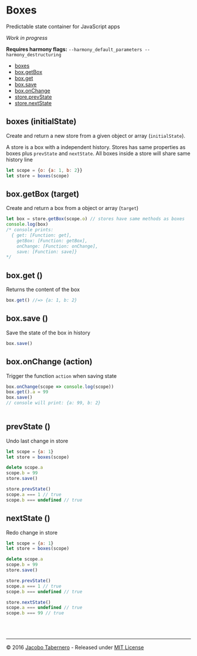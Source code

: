 Boxes
=====

Predictable state container for JavaScript apps

*Work in progress*

**Requires harmony flags:** `--harmony_default_parameters --harmony_destructuring`

- [boxes](#boxes-api)
- [box.getBox](#box-getBox-api)
- [box.get](#box-get-api)
- [box.save](#box-save-api)
- [box.onChange](#box-onChange-api)
- [store.prevState](#store-prevState-api)
- [store.nextState](#store-nextState-api)


<a name="boxes-api"></a>
boxes (initialState)
--------------------

Create and return a new store from a given object or array (`initialState`).

A store is a box with a independent history. Stores has same properties as boxes plus `prevState` and `nextState`. All boxes inside a store will share same history line

```js
let scope = {o: {a: 1, b: 2}}
let store = boxes(scope)
```


<a name="box-getBox-api"></a>
box.getBox (target)
-------------------

Create and return a box from a object or array (`target`)

```js
let box = store.getBox(scope.o) // stores have same methods as boxes
console.log(box)
/* console prints:
  { get: [Function: get],
    getBox: [Function: getBox],
    onChange: [Function: onChange],
    save: [Function: save]}
*/
```


<a name="box-get-api"></a>
box.get ()
----------

Returns the content of the box

```js
box.get() //=> {a: 1, b: 2}
```


<a name="box-save-api"></a>
box.save ()
-----------

Save the state of the box in history

```js
box.save()
```


<a name="box-onChange-api"></a>
box.onChange (action)
---------------------

Trigger the function `action` when saving state  

```js
box.onChange(scope => console.log(scope))
box.get().a = 99
box.save()
// console will print: {a: 99, b: 2}
  
```


<a name="store-prevState-api"></a>
prevState ()
------------

Undo last change in store


```js
let scope = {a: 1}
let store = boxes(scope)

delete scope.a
scope.b = 99
store.save()

store.prevState()
scope.a === 1 // true
scope.b === undefined // true
```



<a name="store-nextState-api"></a>
nextState ()
------------

Redo change in store


```js
let scope = {a: 1}
let store = boxes(scope)

delete scope.a
scope.b = 99
store.save()

store.prevState()
scope.a === 1 // true
scope.b === undefined // true

store.nextState()
scope.a === undefined // true
scope.b === 99 // true
```

<br><br>

---

© 2016 [Jacobo Tabernero](https://github.com/jacoborus) - Released under [MIT License](https://raw.github.com/jacoborus/boxes/master/LICENSE)
